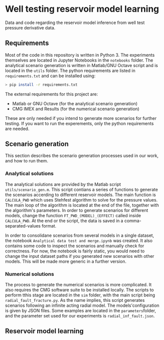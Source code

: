 # Well testing reservoir model learning
Data and code regarding the reservoir model inference from well test pressure derivative data.

## Requirements

Most of the code in this repository is written in Python 3. The experiments themselves are located in Jupyter Notebooks in the ```notebooks``` folder. The analytical scenario generation is written in Matlab/GNU Octave script and is located in the ```utils``` folder. The python requirements are listed in ```requirements.txt``` and can be installed using:

```bash
> pip install -r requirements.txt
```

The external requirements for this project are:

* Matlab or GNU Octave (for the analytical scenario generation)
* CMG IMEX and Results (for the numerical scenario generation)

These are only needed if you intend to generate more scenarios for further testing. If you want to run the experements, only the python requirements are needed.

## Scenario generation
This section describes the scenario generation processes used in our work, and how to run them.

### Analytical solutions
The analytical solutions are provided by the Matlab script ```utils/scenario_gen.m```. This script contians a series of functions to generate the scenarios accerding to different reservoir models. The main function is ```CALCULA_PWD``` which uses Stehfest algorithm to solve for the pressure values. The main loop of the algorithm is located at the end of the file, together with the algorithm's parameters. In order to generate scenarios for different models, change the function ```FT_PWD_(MODEL)_(EFFECT)``` called inside ```CALCULA_PWD```. At the end or the script, the data is saved in a comma-separated-values format.

In order to consolidane scenarios from several models in a single dataset, the notebook ```Analytical data test and merge.ipynb``` was created. It also contains some code to inspect the scenarios and manually check for correctness. For now, the notebook is fairly static, you would need to change the input dataset paths if you generated new scenarios with other models. This will be made more generic in a further version.

### Numerical solutions
The process to generate the numerical scenarios is more complicated. It also requires the CMG software suite to be installed locally. The scripts to perform tthis stage are located in the ```sim``` folder, with the main script being ```radial_fault_fracture.py```. As the name implies, this script generates scenarios following an infinite acting radial model. The models'configuration is given by JSON files. Some examples are located in the ```parameters```folder, and the parameter set used for our experiments is ```radial_inf_fault.json```.

## Reservoir model learning
